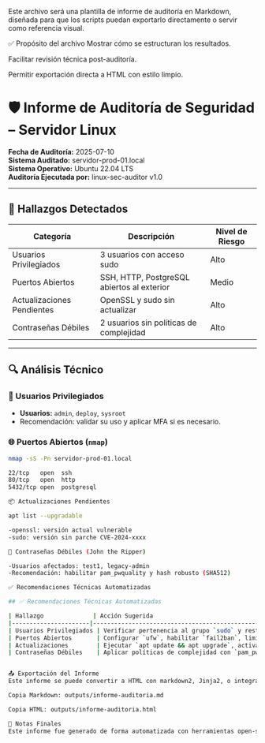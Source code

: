 Este archivo será una plantilla de informe de auditoría en Markdown, diseñada para que los scripts puedan exportarlo directamente o servir como referencia visual.

✅ Propósito del archivo
Mostrar cómo se estructuran los resultados.

Facilitar revisión técnica post-auditoría.

Permitir exportación directa a HTML con estilo limpio.

# 🛡️ Informe de Auditoría de Seguridad – Servidor Linux

**Fecha de Auditoría:** 2025-07-10  
**Sistema Auditado:** servidor-prod-01.local  
**Sistema Operativo:** Ubuntu 22.04 LTS  
**Auditoría Ejecutada por:** linux-sec-auditor v1.0

---

## 📍 Hallazgos Detectados

| Categoría                 | Descripción                                     | Nivel de Riesgo |
|--------------------------|--------------------------------------------------|-----------------|
| Usuarios Privilegiados   | 3 usuarios con acceso sudo                      | Alto            |
| Puertos Abiertos         | SSH, HTTP, PostgreSQL abiertos al exterior      | Medio           |
| Actualizaciones Pendientes | OpenSSL y sudo sin actualizar                  | Alto            |
| Contraseñas Débiles      | 2 usuarios sin políticas de complejidad         | Alto            |

---

## 🔍 Análisis Técnico

### 🔐 Usuarios Privilegiados
- **Usuarios:** `admin`, `deploy`, `sysroot`
- Recomendación: validar su uso y aplicar MFA si es necesario.

### 🌐 Puertos Abiertos (`nmap`)
```bash
nmap -sS -Pn servidor-prod-01.local

22/tcp   open  ssh
80/tcp   open  http
5432/tcp open  postgresql

📦 Actualizaciones Pendientes

apt list --upgradable

-openssl: versión actual vulnerable
-sudo: versión sin parche CVE-2024-xxxx

🔑 Contraseñas Débiles (John the Ripper)

-Usuarios afectados: test1, legacy-admin
-Recomendación: habilitar pam_pwquality y hash robusto (SHA512)

✅ Recomendaciones Técnicas Automatizadas

## ✅ Recomendaciones Técnicas Automatizadas

| Hallazgo              | Acción Sugerida                                                                 |
|----------------------|----------------------------------------------------------------------------------|
| Usuarios Privilegiados | Verificar pertenencia al grupo `sudo` y restringir accesos innecesarios        |
| Puertos Abiertos       | Configurar `ufw`, habilitar `fail2ban`, limitar accesos desde IPs específicas  |
| Actualizaciones        | Ejecutar `apt update && apt upgrade`, activar actualizaciones automáticas      |
| Contraseñas Débiles    | Aplicar políticas de complejidad con `pam_pwquality`, usar hashing SHA512 en `/etc/shadow` |


📤 Exportación del Informe
Este informe se puede convertir a HTML con markdown2, Jinja2, o integrar en dashboards visuales.

Copia Markdown: outputs/informe-auditoria.md

Copia HTML: outputs/informe-auditoria.html

📎 Notas Finales
Este informe fue generado de forma automatizada con herramientas open-source, con enfoque en accesibilidad y escalabilidad para ambientes Linux.
